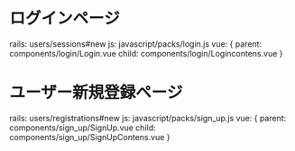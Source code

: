 # ログインページ
rails: users/sessions#new
js: javascript/packs/login.js
vue: {
  parent: components/login/Login.vue
  child: components/login/Logincontens.vue
}

# ユーザー新規登録ページ
rails: users/registrations#new
js: javascript/packs/sign_up.js
vue: {
  parent: components/sign_up/SignUp.vue
  child: components/sign_up/SignUpContens.vue
}